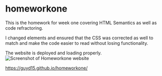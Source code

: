 # homeworkone
This is the homework for week one covering HTML Semantics as well as code refractoring.

I changed elements and ensured that the CSS was corrected as well to match and make the code easier to read without losing functionality.

The website is deployed and loading properly. 
![Screenshot of Homeworkone website](https://user-images.githubusercontent.com/101319006/236373856-a765e173-d909-47d0-923e-ebb412bc438c.PNG)

https://guyd15.github.io/homeworkone/
